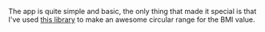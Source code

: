 The app is quite simple and basic, the only thing that made it special is that I've used [this library](https://pub.dev/packages/syncfusion_flutter_gauges) to make an awesome circular range for the BMI value. 
